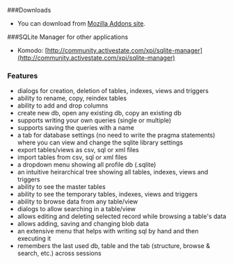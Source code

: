 
###Downloads

- You can download from [Mozilla Addons site](https://addons.mozilla.org/addon/sqlite-manager).

###SQLite Manager for other applications

- Komodo: [http://community.activestate.com/xpi/sqlite-manager](http://community.activestate.com/xpi/sqlite-manager)

### Features

- dialogs for creation, deletion of tables, indexes, views and triggers
- ability to rename, copy, reindex tables
- ability to add and drop columns
- create new db, open any existing db, copy an existing db
- supports writing your own queries (single or multiple)
- supports saving the queries with a name
- a tab for database settings (no need to write the pragma statements) where you can view and change the sqlite library settings
- export tables/views as csv, sql or xml files
- import tables from csv, sql or xml files
- a dropdown menu showing all profile db (.sqlite)
- an intuitive heirarchical tree showing all tables, indexes, views and triggers
- ability to see the master tables
- ability to see the temporary tables, indexes, views and triggers
- ability to browse data from any table/view
- dialogs to allow searching in a table/view
- allows editing and deleting selected record while browsing a table's data
- allows adding, saving and changing blob data
- an extensive menu that helps with writing sql by hand and then executing it
- remembers the last used db, table and the tab (structure, browse & search, etc.) across sessions
